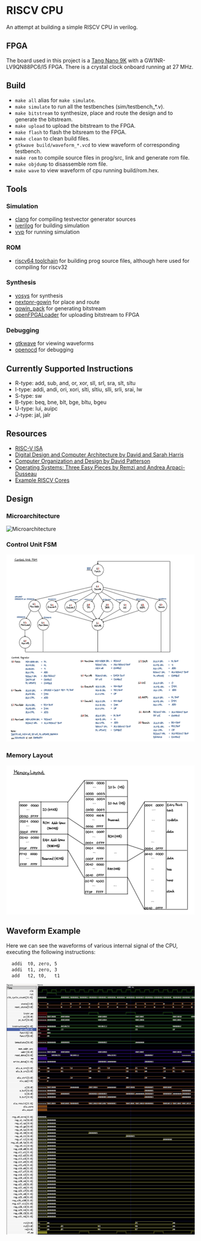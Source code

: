 # RISCV CPU

An attempt at building a simple RISCV CPU in verilog.

## FPGA

The board used in this project is a [Tang Nano 9K](https://wiki.sipeed.com/hardware/en/tang/Tang-Nano-9K/Nano-9K.html) with a GW1NR-LV9QN88PC6/I5 FPGA. There is a crystal clock onboard running at 27 MHz.

## Build

* `make all` alias for `make simulate`.
* `make simulate` to run all the testbenches (sim/testbench_*.v).
* `make bitstream` to synthesize, place and route the design and to generate the bitstream.
* `make upload` to upload the bitstream to the FPGA.
* `make flash` to flash the bitsream to the FPGA.
* `make clean` to clean build files.
* `gtkwave build/waveform_*.vcd` to view waveform of corresponding testbench.
* `make rom` to compile source files in prog/src, link and generate rom file.
* `make objdump` to disassemble rom file.
* `make wave` to view waveform of cpu running build/rom.hex.

## Tools

### Simulation

* [clang](https://llvm.org) for compiling testvector generator sources
* [iverilog](https://github.com/steveicarus/iverilog) for building simulation
* [vvp](https://steveicarus.github.io/iverilog/developer/guide/vvp/vvp.html) for running simulation

### ROM

* [riscv64 toolchain](https://github.com/riscv-collab/riscv-gnu-toolchain) for building prog source files, although here used for compiling for riscv32

### Synthesis

* [yosys](https://github.com/YosysHQ/oss-cad-suite-build) for synthesis
* [nextpnr-gowin](https://github.com/YosysHQ/apicula) for place and route
* [gowin_pack](https://github.com/YosysHQ/apicula) for generating bitstream
* [openFPGALoader](https://github.com/trabucayre/openFPGALoader) for uploading bitstream to FPGA

### Debugging

* [gtkwave](https://github.com/gtkwave/gtkwave) for viewing waveforms
* [openocd](https://openocd.org) for debugging

## Currently Supported Instructions

* R-type: add, sub, and, or, xor, sll, srl, sra, slt, sltu
* I-type: addi, andi, ori, xori, slti, sltiu, slli, srli, srai, lw
* S-type: sw
* B-type: beq, bne, blt, bge, bltu, bgeu
* U-type: lui, auipc
* J-type: jal, jalr

## Resources

* [RISC-V ISA](https://riscv.org/specifications/)
* [Digital Design and Computer Architecture by David and Sarah Harris](https://pages.hmc.edu/harris/ddca/)
* [Computer Organization and Design by David Patterson](https://shop.elsevier.com/books/computer-organization-and-design-risc-v-edition/patterson/978-0-12-820331-6)
* [Operating Systems: Three Easy Pieces by Remzi and Andrea Arpaci-Dusseau](https://pages.cs.wisc.edu/~remzi/OSTEP/)
* [Example RISCV Cores](https://github.com/yunchenlo/awesome-RISCV-Cores)

## Design
### Microarchitecture
![Microarchitecture](res/microarchitecture.jpg)
### Control Unit FSM
![Control Unit FSM](res/control_unit_fsm.jpg)
### Memory Layout
![Memory Layout](res/memory_layout.jpg)
## Waveform Example

Here we can see the waveforms of various internal signal of the CPU, executing the following instructions:

```(asm)
  addi  t0, zero, 5
  addi  t1, zero, 3
  add   t2, t0,   t1
```

![Waveform adding two numbers](res/waveform_add_two_numbers.png)
